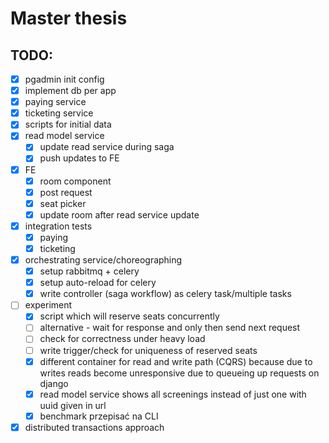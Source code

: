 # Master thesis

## TODO:
- [x] pgadmin init config
- [x] implement db per app
- [x] paying service
- [x] ticketing service
- [x] scripts for initial data
- [x] read model service
    - [x] update read service during saga
    - [x] push updates to FE
- [x] FE
    - [x] room component
    - [x] post request
    - [x] seat picker
    - [x] update room after read service update 
- [x] integration tests
    - [x] paying
    - [x] ticketing
- [x] orchestrating service/choreographing
    - [x] setup rabbitmq + celery
    - [x] setup auto-reload for celery
    - [x] write controller (saga workflow) as celery task/multiple tasks
- [ ] experiment
    - [x] script which will reserve seats concurrently
    - [ ] alternative - wait for response and only then send next request
    - [ ] check for correctness under heavy load
    - [ ] write trigger/check for uniqueness of reserved seats
    - [x] different container for read and write path (CQRS) because due to writes reads become unresponsive due to queueing up requests on django
    - [x] read model service shows all screenings instead of just one with uuid given in url
    - [x] benchmark przepisać na CLI
- [x] distributed transactions approach
